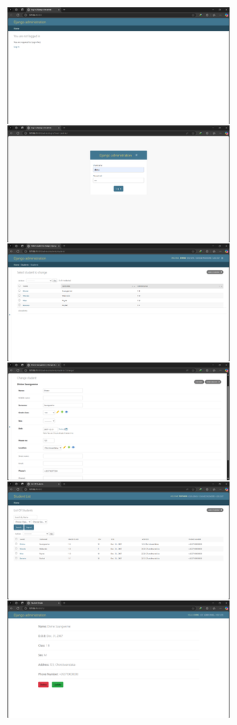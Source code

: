 <img src="https://github.com/divinesaun/zengeza_ms/blob/master/screenshots/screenshot%20(1).png">
<img src="https://github.com/divinesaun/zengeza_ms/blob/master/screenshots/screenshot%20(2).png">
<img src="https://github.com/divinesaun/zengeza_ms/blob/master/screenshots/screenshot%20(3).png">
<img src="https://github.com/divinesaun/zengeza_ms/blob/master/screenshots/screenshot%20(4).png">
<img src="https://github.com/divinesaun/zengeza_ms/blob/master/screenshots/screenshot%20(5).png">
<img src="https://github.com/divinesaun/zengeza_ms/blob/master/screenshots/screenshot%20(6).png">
